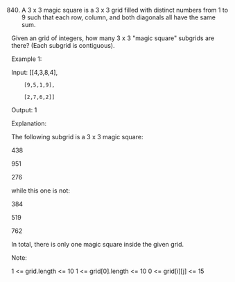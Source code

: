 840.   A 3 x 3 magic square is a 3 x 3 grid filled with distinct numbers from 1 to 9 such that each row, column, and both diagonals all have the same sum.

Given an grid of integers, how many 3 x 3 "magic square" subgrids are there?  (Each subgrid is contiguous).

 

Example 1:


Input: [[4,3,8,4],

        [9,5,1,9],
        
        [2,7,6,2]]
        
Output: 1

Explanation: 

The following subgrid is a 3 x 3 magic square:

438

951

276

while this one is not:

384

519

762

In total, there is only one magic square inside the given grid.

Note:

1 <= grid.length <= 10
1 <= grid[0].length <= 10
0 <= grid[i][j] <= 15
